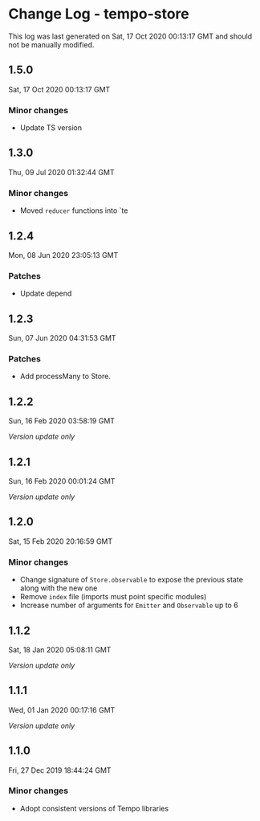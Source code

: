 # Change Log - tempo-store

This log was last generated on Sat, 17 Oct 2020 00:13:17 GMT and should not be manually modified.

## 1.5.0
Sat, 17 Oct 2020 00:13:17 GMT

### Minor changes

- Update TS version

## 1.3.0
Thu, 09 Jul 2020 01:32:44 GMT

### Minor changes

- Moved `reducer` functions into `te

## 1.2.4
Mon, 08 Jun 2020 23:05:13 GMT

### Patches

- Update depend

## 1.2.3
Sun, 07 Jun 2020 04:31:53 GMT

### Patches

- Add processMany to Store.

## 1.2.2
Sun, 16 Feb 2020 03:58:19 GMT

*Version update only*

## 1.2.1
Sun, 16 Feb 2020 00:01:24 GMT

*Version update only*

## 1.2.0
Sat, 15 Feb 2020 20:16:59 GMT

### Minor changes

- Change signature of `Store.observable` to expose the previous state along with the new one
- Remove `index` file (imports must point specific modules)
- Increase number of arguments for `Emitter` and `Observable` up to 6

## 1.1.2
Sat, 18 Jan 2020 05:08:11 GMT

*Version update only*

## 1.1.1
Wed, 01 Jan 2020 00:17:16 GMT

*Version update only*

## 1.1.0
Fri, 27 Dec 2019 18:44:24 GMT

### Minor changes

- Adopt consistent versions of Tempo libraries

